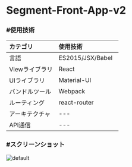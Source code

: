 # Segment-Front-App-v2


### #使用技術

| カテゴリ 　 |使用技術　　　　|      
|:----------|:----------|
| 言語       |ES2015/JSX/Babel   |     
| Viewライブラリ |React |             
| UIライブラリ |Material-UI |          
| バンドルツール |Webpack    
| ルーティング    |react-router     |
| アーキテクチャ | --- |  
| API通信 | --- |  

### #スクリーンショット

![default](https://user-images.githubusercontent.com/28942665/33539461-e72ea3a2-d909-11e7-888b-25816f4fe017.JPG)



